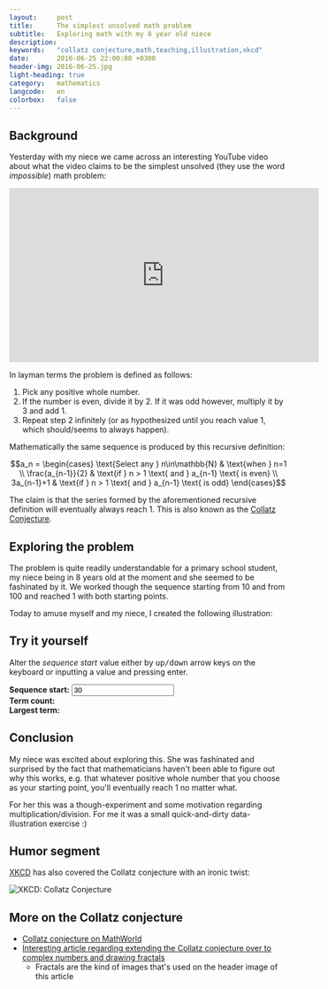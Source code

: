 ```yaml
---
layout:     post
title:      The simplest unsolved math problem
subtitle:   Exploring math with my 8 year old niece
description:
keywords:   "collatz conjecture,math,teaching,illustration,xkcd"
date:       2016-06-25 22:00:00 +0300
header-img: 2016-06-25.jpg
light-heading: true
category:   mathematics
langcode:   en
colorbox:   false
---
```


<script type="text/javascript" async="async"
  src="//cdn.mathjax.org/mathjax/latest/MathJax.js?config=TeX-MML-AM_CHTML">
</script>

## Background

Yesterday with my niece we came across an interesting YouTube video about what the video claims to be the simplest unsolved (they use the word <em>impossible</em>) math problem:

<iframe width="560" height="315" src="https://www.youtube.com/embed/m4CjXk_b8zo" frameborder="0" allowfullscreen></iframe>

In layman terms the problem is defined as follows:

1. Pick any positive whole number.
2. If the number is even, divide it by 2. If it was odd however, multiply it by 3 and add 1.
3. Repeat step 2 infinitely (or as hypothesized until you reach value 1, which should/seems to always happen).

Mathematically the same sequence is produced by this recursive definition:

$$a_n = \begin{cases}
  \text{Select any } n\in\mathbb{N} & \text{when } n=1 \\
  \frac{a_{n-1}}{2} & \text{if } n > 1 \text{ and } a_{n-1} \text{ is even} \\
  3a_{n-1}+1  & \text{if } n > 1 \text{ and } a_{n-1} \text{ is odd}
\end{cases}$$

The claim is that the series formed by the aforementioned recursive definition will eventually always reach 1. This is also known as the [Collatz Conjecture](https://en.wikipedia.org/wiki/Collatz_conjecture).

## Exploring the problem

The problem is quite readily understandable for a primary school student, my niece being in 8 years old at the moment and she seemed to be fashinated by it. We worked though the sequence starting from 10 and from 100 and reached 1 with both starting points.

Today to amuse myself and my niece, I created the following illustration:

<script type="text/javascript" src="https://www.gstatic.com/charts/loader.js"></script>
<script type="text/javascript">
  function generateList(start) {
    sequence = [];
    current = start;
    index = 1
    sequence.push([index, current]);
    while (current > 1) {
      if ( current%2 == 0 ) {
        current /= 2;
      } else {
        current = current*3 + 1;
      }
      sequence.push([++index, current]);
    }
    return sequence;
  }

  google.charts.load('current', {'packages':['line', 'table', 'controls']});
  google.charts.setOnLoadCallback(drawChart);

  function drawChart() {
    var start = document.getElementById('aloitusarvo') ? parseInt(document.getElementById('aloitusarvo').value) : 100;
    var data = new google.visualization.DataTable();
    data.addColumn('number', 'Sequence term index');
    data.addColumn('number', 'Term values');

    data.addRows( generateList(start) );

    var options = {
      chart: {
        title: '3n+1 problem (aka the Collatz conjecture)',
        subtitle: 'Graph displays Collatz conjecture sequence terms from sequence start until reaching 1.'
      },
      height: 500
    };

    var chart = new google.charts.Line(document.getElementById('linechart'));

    chart.draw(data, options);
    updateTableNumbers(sequence);
    updateDetails(sequence);
  }

  function updateTableNumbers(list) {
    var data = new google.visualization.DataTable();
    data.addColumn('number', 'Index (n)');
    data.addColumn('number', 'Value');
    data.addRows(list);

    var table = new google.visualization.Table(document.getElementById('numberlist'));
    table.draw(data);
  }

  function updateDetails(list) {
    var max = getMax(list);
    var count = list.length;
    document.getElementById('terms').innerHTML = count;
    document.getElementById('largest_member').innerHTML = max;
  }

  function getMax(list) {
    var max = Number.NEGATIVE_INFINITY;
    for ( var i=0; i<list.length; i++) {
      if ( list[i][1] > max ) {
        max = list[i][1];
      }
    }
    return max;
  }
</script>

<div class="container">
  <div class="row">
    <h2>Try it yourself</h2>
    <p>Alter the <em>sequence start</em> value either by <kbd>up/down</kbd> arrow keys on the keyboard or inputting a value and pressing enter.</p>
    <p>
      <strong>Sequence start:</strong> <input type="number" id="aloitusarvo" value="30" placeholder="Starting value" onchange="drawChart();"><br />
      <strong>Term count:</strong> <span id="terms"></span><br />
      <strong>Largest term:</strong> <span id="largest_member"></span>
    </p>
  </div>
  <div class="row">
    <div class="col-xs-9">
      <div id="linechart"></div>
    </div>
    <div class="col-xs-3">
      <div id="numberlist"></div>
    </div>
  </div>
</div>

## Conclusion

My niece was excited about exploring this. She was fashinated and surprised by the fact that mathematicians haven't been able to figure out why this works, e.g. that whatever positive whole number that you choose as your starting point, you'll eventually reach 1 no matter what.

For her this was a though-experiment and some motivation regarding multiplication/division. For me it was a small quick-and-dirty data-illustration exercise :)

## Humor segment

[XKCD](https://xkcd.com/710/) has also covered the Collatz conjecture with an ironic twist:

<img src="http://imgs.xkcd.com/comics/collatz_conjecture.png" alt="XKCD: Collatz Conjecture" title="The Strong Collatz Conjecture states that this holds for any set of obsessively-hand-applied rules." />

## More on the Collatz conjecture

- [Collatz conjecture on MathWorld](http://mathworld.wolfram.com/CollatzProblem.html)
- [Interesting article regarding extending the Collatz conjecture over to complex numbers and drawing fractals](http://yozh.org/2012/01/12/the_collatz_fractal/)
  - Fractals are the kind of images that's used on the header image of this article